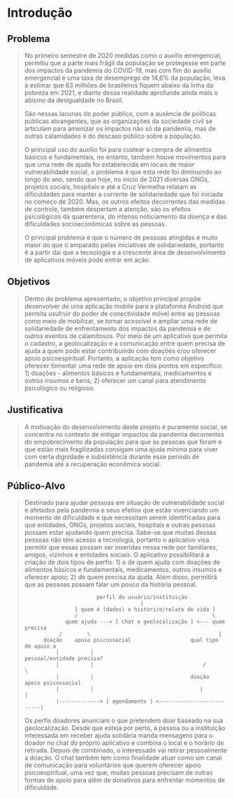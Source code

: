 # Introdução

## Problema
> No primeiro semestre de 2020 medidas como o auxílio emergencial, permitiu que a parte mais 
> frágil da população se protegesse em parte dos impactos da pandemia do COVID-19, mas com fim 
> do auxílio emergencial e uma taxa de desemprego de 14,6% da população, leva à estimar que 
> 63 milhões de brasileiros fiquem abaixo da linha da pobreza em 2021, e diante dessa realidade 
> aprofunde ainda mais o abismo da desigualdade no Brasil.
> 
> São nessas lacunas do poder público, com a ausência de políticas públicas abrangentes, que 
> as organizações da sociedade civil se articulam para amenizar os impactos não só da pandemia, 
> mas de outras calamidades e do descaso público sobre a população.
> 
> O principal uso do auxílio foi para custear a compra de alimentos básicos e fundamentais, 
> no entanto, também houve movimentos para que uma rede de ajuda foi estabelecida em locais de 
> maior vulnerabilidade social, o problema é que esta rede foi diminuindo ao longo do ano, sendo 
> que hoje, no início de 2021 diversas ONGs, projetos sociais, hospitais e até a Cruz Vermelha 
> relatam as dificuldades para manter a corrente de solidariedade que foi iniciada no começo de 2020. 
> Mas, os outros efeitos decorrentes das medidas de controle, também despertam a atenção, 
> são os efeitos psicológicos da quarentena, do intenso noticiamento da doença e das dificuldades 
> socioeconômicas sobre as pessoas.
> 
> O principal problema é que o número de pessoas atingidas é muito maior do que o amparado pelas 
> iniciativas de solidariedade, portanto é a partir daí que a tecnologia e a crescente área de 
> desenvolvimento de aplicativos móveis pode entrar em ação.

## Objetivos

> Dentro do problema apresentado, o objetivo principal propõe desenvolver de uma aplicação 
> mobile para a plataforma Android que permita usufruir do poder de conectividade móvel entre 
> as pessoas como meio de mobilizar, se tornar acessível e ampliar uma rede de solidariedade de 
> enfrentamento dos impactos da pandemia e de outros eventos de calamitosos. Por meio de um 
> aplicativo que permita o cadastro, a geolocalização e a comunicação entre quem precisa de 
> ajuda a quem pode estar contribuindo com doações e/ou oferecer apoio psicoespiritual.
> Portanto, a aplicação tem como objetivo oferecer fomentar uma rede de apoio em dois pontos 
> em específico: 1) doações - alimentos básicos e fundamentais, medicamentos e outros insumos 
> e bens; 2) oferecer um canal para atendimento psicológico ou religioso.

## Justificativa

> A motivação do desenvolvimento deste projeto é puramente social, se concentra no contexto de 
> mitigar impactos da pandemia decorrentes do empobrecimento da população para que as pessoas que 
> foram e que estão mais fragilizadas consigam uma ajuda mínima para viver com certa dignidade e 
> subsistência durante esse período de pandemia até a recuperação econômica social.

## Público-Alvo

> Destinado para ajudar pessoas em situação de vulnerabilidade social e afetados pela pandemia e 
> seus efeitos que estão vivenciando um momento de dificuldade e que necessitam serem identificadas 
> para que entidades, ONGs, projetos sociais, hospitais e outras pessoas possam estar ajudando quem 
> precisa. Sabe-se que muitas dessas pessoas não têm acesso a tecnologia, portanto o aplicativo 
> visa permitir que essas possam ser inseridas nessa rede por familiares, amigos, vizinhos e 
> entidades sociais.
> O aplicativo possibilitará a criação de dois tipos de perfis: 1) o de quem ajuda com doações de 
> alimentos básicos e fundamentais, medicamentos, outros insumos e oferecer apoio; 2) de quem precisa 
> da ajuda. Além disso, permitirá que as pessoas possam falar um pouco da história pessoal.
> 
>                            perfil do usuário/instituição
>                                          |
>                     [ quem é (dados) e histórico/relato de vida ] 
>                     /                                           \
>	               quem ajuda ---> [ chat e geolocalização ] <--- quem precisa
>                /        \                                         |	          
>           doação    apoio psicossocial                   qual tipo de apoio a 
>               |          |                             pessoal/entidade precisa?
>               |          |                                   /          \  	
>               |          |                               doação   apoio psicossocial
>               |          |                                  |            |
>               |-------------> [ agendamento ] <--------------------------| 
>
> Os perfis doadores anunciam o que pretendem doar baseado na sua geolocalização. Desde que esteja 
> por perto, a pessoa ou a instituição interessada em receber ajuda solidária manda mensagens para 
> o doador no chat do próprio aplicativo e combina o local e o horário de retirada. Depois de combinado, 
> o interessado vai retirar pessoalmente a doação. O chat também tem como finalidade atuar como um canal 
> de comunicação para voluntários que querem oferecer apoio psicoespiritual, uma vez que, muitas pessoas 
> precisam de outras formas de apoio para além de donativos para enfrentar momentos de dificuldade.
